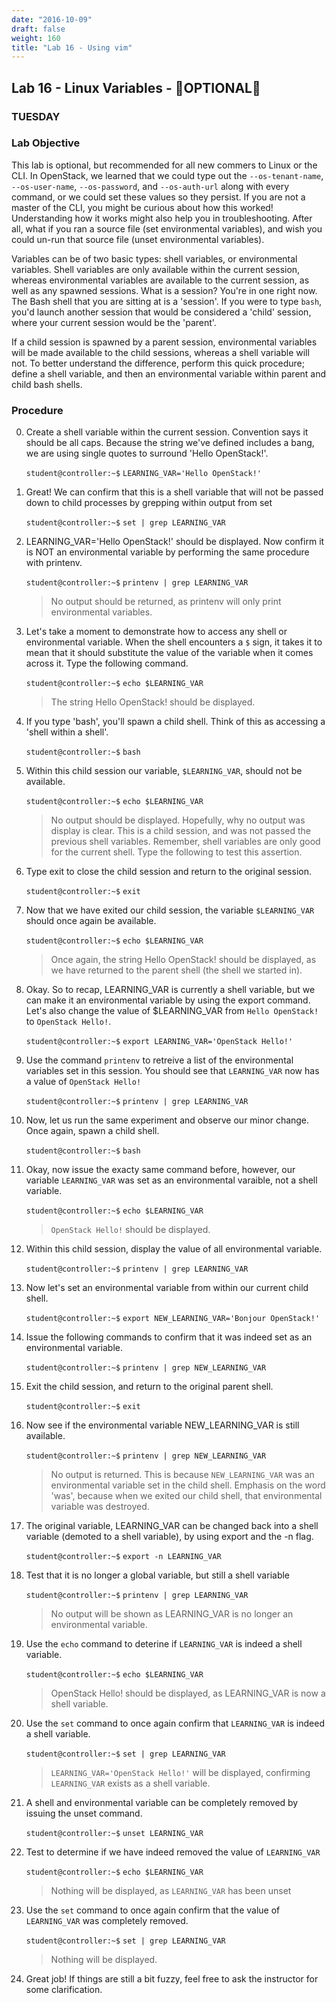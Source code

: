 ```yaml
---
date: "2016-10-09"
draft: false
weight: 160
title: "Lab 16 - Using vim"
---
```


## Lab 16 - Linux Variables - &#x1F528;OPTIONAL&#x1F528;

### TUESDAY

### Lab Objective

This lab is optional, but recommended for all new commers to Linux or the CLI. In OpenStack, we learned that we could type out the `--os-tenant-name`, `--os-user-name`, `--os-password`, and `--os-auth-url` along with every command, or we could set these values so they persist. If you are not a master of the CLI, you might be curious about how this worked! Understanding how it works might also help you in troubleshooting. After all, what if you ran a source file (set environmental variables), and wish you could un-run that source file (unset environmental variables). 

Variables can be of two basic types: shell variables, or environmental variables. Shell variables are only available within the current session, whereas environmental variables are available to the current session, as well as any spawned sessions. What is a session? You're in one right now. The Bash shell that you are sitting at is a 'session'. If you were to type `bash`, you'd launch another session that would be considered a 'child' session, where your current session would be the 'parent'.

If a child session is spawned by a parent session, environmental variables will be made available to the child sessions, whereas a shell variable will not. To better understand the difference, perform this quick procedure; define a shell variable, and then an environmental variable within parent and child bash shells.

### Procedure

0. Create a shell variable within the current session. Convention says it should be all caps. Because the string we've defined includes a bang, we are using single quotes to surround 'Hello OpenStack!'.

    `student@controller:~$` `LEARNING_VAR='Hello OpenStack!'`
	
0. Great! We can confirm that this is a shell variable that will not be passed down to child processes by grepping within output from set

    `student@controller:~$` `set | grep LEARNING_VAR`
	
0. LEARNING_VAR='Hello OpenStack!' should be displayed. Now confirm it is NOT an environmental variable by performing the same procedure with printenv.

    `student@controller:~$` `printenv | grep LEARNING_VAR`
	
    > No output should be returned, as printenv will only print environmental variables.

0. Let's take a moment to demonstrate how to access any shell or environmental variable. When the shell encounters a `$` sign, it takes it to mean that it should substitute the value of the variable when it comes across it. Type the following command.

    `student@controller:~$` `echo $LEARNING_VAR`

    > The string Hello OpenStack! should be displayed.

0. If you type 'bash', you'll spawn a child shell. Think of this as accessing a 'shell within a shell'.

    `student@controller:~$` `bash`

0. Within this child session our variable, `$LEARNING_VAR`, should not be available.

    `student@controller:~$` `echo $LEARNING_VAR`

    > No output should be displayed. 
    > Hopefully, why no output was display is clear. This is a child session, and was not passed the previous shell variables. Remember, shell variables are only good for the current shell. Type the following to test this assertion.
	
0. Type exit to close the child session and return to the original session.

    `student@controller:~$` `exit`

0. Now that we have exited our child session, the variable `$LEARNING_VAR` should once again be available. 

    `student@controller:~$` `echo $LEARNING_VAR`
	
    > Once again, the string Hello OpenStack! should be displayed, as we have returned to the parent shell (the shell we started in).

0. Okay. So to recap, LEARNING_VAR is currently a shell variable, but we can make it an environmental variable by using the export command. Let's also change the value of $LEARNING_VAR from `Hello OpenStack!` to `OpenStack Hello!`.

    `student@controller:~$` `export LEARNING_VAR='OpenStack Hello!'`
    
0. Use the command `printenv` to retreive a list of the environmental variables set in this session. You should see that `LEARNING_VAR` now has a value of `OpenStack Hello!`

    `student@controller:~$` `printenv | grep LEARNING_VAR`
	
0. Now, let us run the same experiment and observe our minor change. Once again, spawn a child shell.

    `student@controller:~$` `bash`
    
0. Okay, now issue the exacty same command before, however, our variable `LEARNING_VAR` was set as an environmental varaible, not a shell variable.

    `student@controller:~$` `echo $LEARNING_VAR`
 
    > `OpenStack Hello!` should be displayed. 

0. Within this child session, display the value of all environmental variable.

    `student@controller:~$` `printenv | grep LEARNING_VAR`
	
0. Now let's set an environmental variable from within our current child shell.

    `student@controller:~$` `export NEW_LEARNING_VAR='Bonjour OpenStack!'`
	
0. Issue the following commands to confirm that it was indeed set as an environmental variable.

    `student@controller:~$` `printenv | grep NEW_LEARNING_VAR`

0. Exit the child session, and return to the original parent shell.

    `student@controller:~$` `exit`

0. Now see if the environmental variable NEW_LEARNING_VAR is still available.

    `student@controller:~$` `printenv | grep NEW_LEARNING_VAR`
   
    > No output is returned. This is because `NEW_LEARNING_VAR` was an environmental variable set in the child shell. Emphasis on the word 'was', because when we exited our child shell, that environmental variable was destroyed.

0. The original variable, LEARNING_VAR can be changed back into a shell variable (demoted to a shell variable), by using export and the -n flag.

    `student@controller:~$` `export -n LEARNING_VAR`

0. Test that it is no longer a global variable, but still a shell variable

    `student@controller:~$` `printenv | grep LEARNING_VAR`

    > No output will be shown as LEARNING_VAR is no longer an environmental variable.

0. Use the `echo` command to deterine if `LEARNING_VAR` is indeed a shell variable.

    `student@controller:~$` `echo $LEARNING_VAR`

    > OpenStack Hello! should be displayed, as LEARNING_VAR is now a shell variable.

0. Use the `set` command to once again confirm that `LEARNING_VAR` is indeed a shell variable.
    
    `student@controller:~$` `set | grep LEARNING_VAR`
    
    > `LEARNING_VAR='OpenStack Hello!'` will be displayed, confirming `LEARNING_VAR` exists as a shell variable.

0. A shell and environmental variable can be completely removed by issuing the unset command.

    `student@controller:~$` `unset LEARNING_VAR`
    
0. Test to determine if we have indeed removed the value of `LEARNING_VAR`

    `student@controller:~$` `echo $LEARNING_VAR`

    > Nothing will be displayed, as `LEARNING_VAR` has been unset
    
0. Use the `set` command to once again confirm that the value of `LEARNING_VAR` was completely removed.

    `student@controller:~$` `set | grep LEARNING_VAR`
	
    > Nothing will be displayed.  

0. Great job! If things are still a bit fuzzy, feel free to ask the instructor for some clarification.
